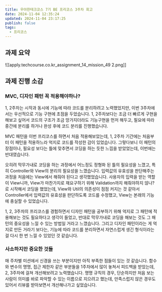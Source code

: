 ```yaml
---
title: 우아한테크코스 7기 BE 프리코스 3주차 회고
date: 2024-11-04 12:35:24
updated: 2024-11-04 23:17:25
publish: false
tags:
  - 프리코스
---
```

## 과제 요약
![[apply.techcourse.co.kr_assignment_14_mission_49 2.png]]

## 과제 진행 소감
### MVC, 디자인 패턴 꼭 적용해야하나?
1, 2주차는 시작과 동시에 기능에 따라 코드를 분리하려고 노력했었지만, 이번 3주차에서는 우선적으로 기능 구현에 초점을 두었습니다. 1, 2주차보다는 조금 더 빠르게 구현을 해보고 싶어서 코드의 구조가 조금 망가지더라도 기능구현을 먼저 해두고, 필요에 따라 중간에 분리를 하거나 완성 후에 코드 분리를 진행했습니다.

MVC 패턴을 이번 프리코스를 하면서 처음 적용해보았는데, 1, 2주차 기간에는 처음부터 이 패턴을 적용하느라 억지로 코드를 작성한 감이 있었습니다. 그렇다보니 이 패턴의 장점이나, 필요성 보다는 틀에 맞추면서 코딩을 하는 듯한 느낌을 받았었는데, 이번에는 반대였습니다. 

오히려 막무가내로 코딩을 하는 과정에서 어느정도 정형화 된 틀의 필요성을 느꼈고, 특히 Controller와 View의 분리의 필요성을 느꼈습니다. 입력값의 유효성을 판단해주는 과정을 처음에는 View에서 해줘야 된다고 생각했었습니다. 사용자의 입력을 받는 역할이 View니까, View가 마찬가지로 재요구하기 위해 Validation까지 해줘야하지 않나? 로 시작해서 코딩을 했었는데, View와 Util의 의존성이 점점 커지는 것 같아서 Controller에서 입력값의 유효성을 판단하도록 코드를 수정했고, View는 본래의 기능에 충실할 수 있었습니다. 

1, 2, 3주차의 프리코스를 경험하면서 디자인 패턴을 공부하기 위해 억지로 그 패턴에 적용해보는 것도 필요하다고 생각이 들었고, 반대로 막무가내로 코딩을 해보는 것도 그 패턴의 중요성을 느낄 수 있는 방법일 거라고 느꼈습니다. 그리고 디자인 패턴이라는 게 억지로 만든 거라기 보다는, 기능에 따라 코드를 분리하면서 자연스럽게 생긴 형식이라는 걸 다시 한 번 느낄 수 있었던 것 같습니다.

### 사소하지만 중요한 것들
매 주차별 미션에서 신경을 쓰는 부분이지만 아직 부족한 점들이 있는 것 같습니다. 함수와 변수의 명명, 접근 제한자 같은 부분들을 1주차에서 많이 놓쳐서 피드백을 받았는데, 2, 3주차에 걸쳐 개선해보려고 노력했습니다. 명명 규칙의 경우, 단순하지만 처음 보는 사람이 의미를 바로 파악할 수 있는 이름으로 지으려고 했는데, 만족스럽지 않은 경우도 있어서 리뷰를 받아보면서 개선해나가고 싶었습니다.